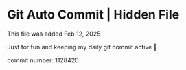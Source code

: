 # Git Auto Commit | Hidden File

This file was added Feb 12, 2025

Just for fun and keeping my daily git commit active 🤪

commit number: 1128420
